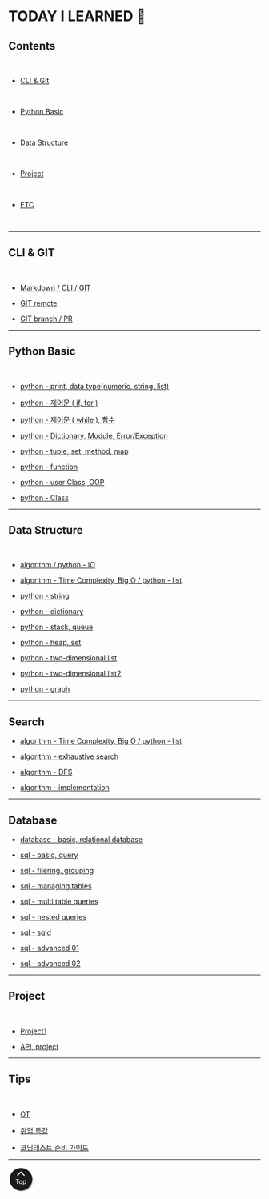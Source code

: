 <h1 class="myTitle">TODAY I LEARNED &#128214;</h1>


<link rel="stylesheet" type="text/css" href="assets/stylesheets/floating_btn.css"/>
<!--script type="text/javascript" src="http://code.jquery.com/jquery-latest.js"></script>
<script type="text/javascript" src="assets/javascripts/floating_btn.js"></script-->

<!--assets-->

<!--a style="display:scroll; position:fixed; bottom:10px; right:5px;" href="#" title="top"><img src="assets/images/btn_top.png"></a-->


## Contents
<br>

- [CLI & Git](#cli--git)
<br>

- [Python Basic](#python-basic)
<br>

- [Data Structure](#python-data-structure)
<br>

- [Project](#project)
<br>

- [ETC](#tips)
<br>


-----

## CLI & GIT
<br>

-   [Markdown / CLI / GIT](week01/day2/week01-2.md/#week01-2)

-   [GIT remote](week01/day3/week01-3.md/#week01-3)

-   [GIT branch / PR](week01/day4/week01-4.md/#week01-4)


-----


## Python Basic
<br>

-   [python - print, data type(numeric, string, list)](week02/day1/week02-1.md/#week02-1)

-   [python - 제어문 ( if, for )](week02/day2/week02-2.md/#week02-2)

-   [python - 제어문 ( while ), 함수](week02/day3/week02-3.md/#week02-3)

-   [python - Dictionary, Module, Error/Exception](week02/day4/week02-4.md/#week02-4)

-   [python - tuple, set, method, map](week03/day1/week03-1.md/#week03-1)

-   [python - function](week03/day2/week03-2.md/#week03-2)

-   [python - user Class, OOP](week03/day3/week03-3.md/#week03-3)

-   [python - Class](week03/day4/week03-4.md/#week03-4)


-----


## Data Structure
<br>

-   [algorithm / python - IO](week04/day1/week04-1.md/#week04-1)

-   [algorithm - Time Complexity, Big O / python - list](week04/day2/week04-2.md/#week04-2)

-   [python - string](week04/day3/week04-3.md/#week04-3)

-   [python - dictionary](week04/day4/week04-4.md/#week04-4)

-   [python - stack, queue](week05/day1/week05-1.md/#week05-1)

-   [python - heap, set](week05/day2/week05-2.md/#week05-2)

-   [python - two-dimensional list](week06/day1/week06-1.md/#week06-1)

-   [python - two-dimensional list2](week06/day2/week06-2.md/#week06-2)

-   [python - graph](week06/day4/week06-4.md/#week06-4)


-----


## Search

-   [algorithm - Time Complexity, Big O / python - list](week04/day2/week04-2.md/#week04-2)

-   [algorithm - exhaustive search](week06/day3/week06-3.md/#week06-3)

-   [algorithm - DFS](week07/day1/week07-1.md/#week07-1)

-   [algorithm - implementation](week07/day2/week07-2.md/#week07-2)


-----


## Database

-   [database - basic, relational database](week07/day3/week07-3.md)

-   [sql - basic, query](week07/day4/week07-4.md)

-   [sql - filering, grouping](week08/day1/week08-1.md)

-   [sql - managing tables](week08/day2/week08-2.md)

-   [sql - multi table queries](week08/day3/week08-3.md)

-   [sql - nested queries](week08/day4/week08-4.md)

-   [sql - sqld](week08/day5/week08-5.md)

-   [sql - advanced 01](week09/day1/week09-1.md)

-   [sql - advanced 02](week09/day2/week09-2.md)

-----


## Project
<br>

-   [Project1](week02/day5/week02-5.md/#week02-5)

-   [API, project](week03/day5/week03-5.md/#week03-5)


-----


## Tips
<br>

-   [OT](week01/day1/week01-1.md/#week01-1)

-   [취업 특강](week01/day5/week01-5.md/#week01-5)

-   [코딩테스트 준비 가이드](week04/day5/week04-5.md/#week04-5)


-----

<a class="myTopBtn" href="#"><img src="assets/images/btn_top.png"></a>
